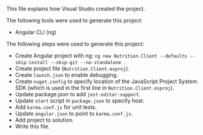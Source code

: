 This file explains how Visual Studio created the project.

The following tools were used to generate this project:
- Angular CLI (ng)

The following steps were used to generate this project:
- Create Angular project with ng: `ng new Nutrition.Client --defaults --skip-install --skip-git --no-standalone `.
- Create project file (`Nutrition.Client.esproj`).
- Create `launch.json` to enable debugging.
- Create `nuget.config` to specify location of the JavaScript Project System SDK (which is used in the first line in `Nutrition.Client.esproj`).
- Update package.json to add `jest-editor-support`.
- Update `start` script in `package.json` to specify host.
- Add `karma.conf.js` for unit tests.
- Update `angular.json` to point to `karma.conf.js`.
- Add project to solution.
- Write this file.
